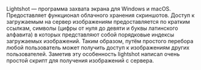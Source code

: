 Lightshot — программа захвата экрана для Windows и macOS. Предоставляет функционал облачного хранения скриншотов. 
Доступ к загружаемым на сервер изображениям предоставляется по кратким ссылкам, символы (цифры от нуля до девяти и буквы латинского алфавита) в которых представляют собой порядковые индексы загружаемых изображений. Таким образом, путём простого перебора любой пользователь может получить доступ к изображениям других пользователей.
Заметив эту особенность lightshot написал очень простой скрипт для получения изображений с сервера.